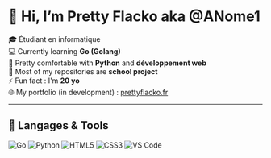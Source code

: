 # 👋 Hi, I’m Pretty Flacko aka @ANome1

🎓 Étudiant en informatique  
💻 Currently learning **Go (Golang)**  
🐍 Pretty comfortable with **Python** and **développement web**  
📁 Most of my repositories are **school project**  
⚡ Fun fact : I'm **20 yo**  
🌐 My portfolio (in development) : [prettyflacko.fr](https://prettyflacko.fr)

---

## 🚀 Langages & Tools
![Go](https://img.shields.io/badge/-Go-00ADD8?style=for-the-badge&logo=go&logoColor=white)
![Python](https://img.shields.io/badge/-Python-3776AB?style=for-the-badge&logo=python&logoColor=white)
![HTML5](https://img.shields.io/badge/-HTML5-E34F26?style=for-the-badge&logo=html5&logoColor=white)
![CSS3](https://img.shields.io/badge/-CSS3-1572B6?style=for-the-badge&logo=css3&logoColor=white)
![VS Code](https://img.shields.io/badge/-VS%20Code-007ACC?style=for-the-badge&logo=visual-studio-code&logoColor=white)
